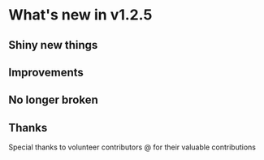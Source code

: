 # What's new in v1.2.5

## Shiny new things

## Improvements

## No longer broken

## Thanks

Special thanks to volunteer contributors @ for their valuable contributions
